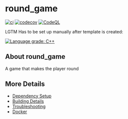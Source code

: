 # round_game

[![ci](https://github.com/admorgan/round_game/actions/workflows/ci.yml/badge.svg)](https://github.com/admorgan/round_game/actions/workflows/ci.yml)
[![codecov](https://codecov.io/gh/admorgan/round_game/branch/main/graph/badge.svg)](https://codecov.io/gh/admorgan/round_game)
[![CodeQL](https://github.com/admorgan/round_game/actions/workflows/codeql-analysis.yml/badge.svg)](https://github.com/admorgan/round_game/actions/workflows/codeql-analysis.yml)

LGTM Has to be set up manually after template is created:

[![Language grade: C++](https://img.shields.io/lgtm/grade/cpp/github/admorgan/round_game)](https://lgtm.com/projects/g/admorgan/round_game/context:cpp)

## About round_game
A game that makes the player round


## More Details

 * [Dependency Setup](README_dependencies.md)
 * [Building Details](README_building.md)
 * [Troubleshooting](README_troubleshooting.md)
 * [Docker](README_docker.md)
